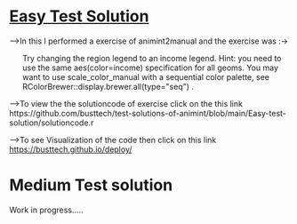 <h1><a href ="https://busttech.github.io/deploy/">Easy Test Solution</a></h1>-->In this I performed a  exercise of animint2manual and the exercise was :-><ul>Try changing the region legend to an income legend. Hint: you need to use the same aes(color=income) specification for all geoms. You may want to use scale_color_manual with a sequential color palette, see RColorBrewer::display.brewer.all(type="seq") . </ul>     -->To view the the solutioncode of exercise click on the this link https://github.com/busttech/test-solutions-of-animint/blob/main/Easy-test-solution/solutioncode.r 

-->To see Visualization of the code then click on this link https://busttech.github.io/deploy/
<h1>Medium Test solution</h1>Work in progress.....
